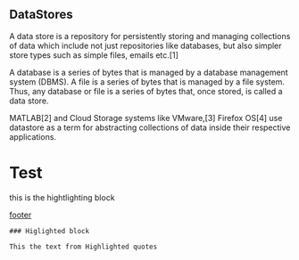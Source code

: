 ## DataStores

A data store is a repository for persistently storing and managing collections of data which include not just repositories like databases, but also simpler store types such as simple files, emails etc.[1]

A database is a series of bytes that is managed by a database management system (DBMS). A file is a series of bytes that is managed by a file system. Thus, any database or file is a series of bytes that, once stored, is called a data store.

MATLAB[2] and Cloud Storage systems like VMware,[3] Firefox OS[4] use datastore as a term for abstracting collections of data inside their respective applications. 



# Test

this is the hightlighting block


[footer](../footer.md ':include :type=code color=red')


```
### Higlighted block

This the text from Highlighted quotes


```
